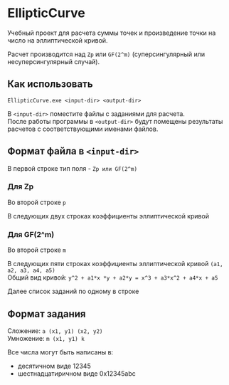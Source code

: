 # EllipticCurve
Учебный проект для расчета суммы точек и произведение точки на число на эллиптической кривой.

Расчет производится над `Zp` или `GF(2^m)` (суперсингулярный или несуперсингулярный случай).

## Как использовать

`EllipticCurve.exe <input-dir> <output-dir>`

В `<input-dir>` поместите файлы с заданиями для расчета. <br>
После работы программы в `<output-dir>` будут помещены результаты расчетов с соответствующими именами файлов.

## Формат файла в `<input-dir>`

В первой строке тип поля - `Zp или GF(2^m)`

### Для Zp

Во второй строке `p` 

В следующих двух строках коэффициенты эллиптической кривой

### Для GF(2^m)
Во второй строке `m`

В следующих пяти строках коэффициенты эллиптической кривой `(a1, a2, a3, a4, a5)` <br>
Общий вид кривой: `y^2 + a1*x *y + a2*y = x^3 + a3*x^2 + a4*x + a5`

Далее список заданий по одному в строке

## Формат задания

Сложение: `a (x1, y1) (x2, y2)` <br>
Умножение: `m (x1, y1) k`

Все числа могут быть написаны в:

- десятичном виде 12345
- шестнадцатиричном виде 0x12345abc




